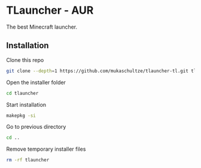 # TLauncher - AUR

The best Minecraft launcher.

## Installation

Clone this repo

```bash
git clone --depth=1 https://github.com/mukaschultze/tlauncher-tl.git tlauncher
```

Open the installer folder

```bash
cd tlauncher
```

Start installation

```bash
makepkg -si
```

Go to previous directory

```bash
cd ..
```

Remove temporary installer files

```bash
rm -rf tlauncher
```
